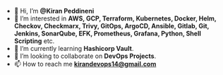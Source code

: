 - 👋 Hi, I’m **@Kiran Peddineni**
- 👀 I’m interested in **AWS, GCP, Terraform, Kubernetes, Docker, Helm, Checkov, Checkmarx, Trivy, GitOps, ArgoCD, Ansible, Gitlab, Git, Jenkins, SonarQube, EFK, Prometheus, Grafana, Python, Shell Scripting** etc.
- 🌱 I’m currently learning **Hashicorp Vault**.
- 💞️ I’m looking to collaborate on **DevOps Projects**.
- 📫 How to reach me **kirandevops14@gmail.com**

<!---
kiranpe/kiranpe is a ✨ special ✨ repository because its `README.md` (this file) appears on your GitHub profile.
You can click the Preview link to take a look at your changes.
--->
